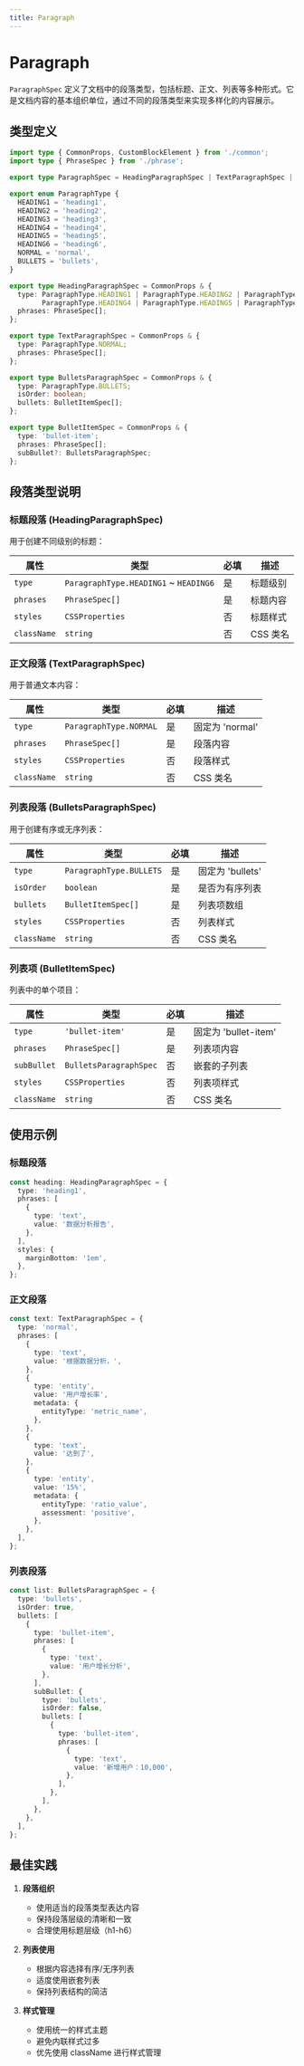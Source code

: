 ```yaml
---
title: Paragraph
---
```


# Paragraph 

`ParagraphSpec` 定义了文档中的段落类型，包括标题、正文、列表等多种形式。它是文档内容的基本组织单位，通过不同的段落类型来实现多样化的内容展示。

## 类型定义

```ts
import type { CommonProps, CustomBlockElement } from './common';
import type { PhraseSpec } from './phrase';

export type ParagraphSpec = HeadingParagraphSpec | TextParagraphSpec | BulletsParagraphSpec | CustomBlockElement;

export enum ParagraphType {
  HEADING1 = 'heading1',
  HEADING2 = 'heading2',
  HEADING3 = 'heading3',
  HEADING4 = 'heading4',
  HEADING5 = 'heading5',
  HEADING6 = 'heading6',
  NORMAL = 'normal',
  BULLETS = 'bullets',
}

export type HeadingParagraphSpec = CommonProps & {
  type: ParagraphType.HEADING1 | ParagraphType.HEADING2 | ParagraphType.HEADING3 |
        ParagraphType.HEADING4 | ParagraphType.HEADING5 | ParagraphType.HEADING6;
  phrases: PhraseSpec[];
};

export type TextParagraphSpec = CommonProps & {
  type: ParagraphType.NORMAL;
  phrases: PhraseSpec[];
};

export type BulletsParagraphSpec = CommonProps & {
  type: ParagraphType.BULLETS;
  isOrder: boolean;
  bullets: BulletItemSpec[];
};

export type BulletItemSpec = CommonProps & {
  type: 'bullet-item';
  phrases: PhraseSpec[];
  subBullet?: BulletsParagraphSpec;
};
```

## 段落类型说明

### 标题段落 (HeadingParagraphSpec)

用于创建不同级别的标题：

| 属性 | 类型 | 必填 | 描述 |
|------|------|------|------|
| `type` | `ParagraphType.HEADING1` ~ `HEADING6` | 是 | 标题级别 |
| `phrases` | `PhraseSpec[]` | 是 | 标题内容 |
| `styles` | `CSSProperties` | 否 | 标题样式 |
| `className` | `string` | 否 | CSS 类名 |

### 正文段落 (TextParagraphSpec)

用于普通文本内容：

| 属性 | 类型 | 必填 | 描述 |
|------|------|------|------|
| `type` | `ParagraphType.NORMAL` | 是 | 固定为 'normal' |
| `phrases` | `PhraseSpec[]` | 是 | 段落内容 |
| `styles` | `CSSProperties` | 否 | 段落样式 |
| `className` | `string` | 否 | CSS 类名 |

### 列表段落 (BulletsParagraphSpec)

用于创建有序或无序列表：

| 属性 | 类型 | 必填 | 描述 |
|------|------|------|------|
| `type` | `ParagraphType.BULLETS` | 是 | 固定为 'bullets' |
| `isOrder` | `boolean` | 是 | 是否为有序列表 |
| `bullets` | `BulletItemSpec[]` | 是 | 列表项数组 |
| `styles` | `CSSProperties` | 否 | 列表样式 |
| `className` | `string` | 否 | CSS 类名 |

### 列表项 (BulletItemSpec)

列表中的单个项目：

| 属性 | 类型 | 必填 | 描述 |
|------|------|------|------|
| `type` | `'bullet-item'` | 是 | 固定为 'bullet-item' |
| `phrases` | `PhraseSpec[]` | 是 | 列表项内容 |
| `subBullet` | `BulletsParagraphSpec` | 否 | 嵌套的子列表 |
| `styles` | `CSSProperties` | 否 | 列表项样式 |
| `className` | `string` | 否 | CSS 类名 |

## 使用示例

### 标题段落

```ts
const heading: HeadingParagraphSpec = {
  type: 'heading1',
  phrases: [
    {
      type: 'text',
      value: '数据分析报告',
    },
  ],
  styles: {
    marginBottom: '1em',
  },
};
```

### 正文段落

```ts
const text: TextParagraphSpec = {
  type: 'normal',
  phrases: [
    {
      type: 'text',
      value: '根据数据分析，',
    },
    {
      type: 'entity',
      value: '用户增长率',
      metadata: {
        entityType: 'metric_name',
      },
    },
    {
      type: 'text',
      value: '达到了',
    },
    {
      type: 'entity',
      value: '15%',
      metadata: {
        entityType: 'ratio_value',
        assessment: 'positive',
      },
    },
  ],
};
```

### 列表段落

```ts
const list: BulletsParagraphSpec = {
  type: 'bullets',
  isOrder: true,
  bullets: [
    {
      type: 'bullet-item',
      phrases: [
        {
          type: 'text',
          value: '用户增长分析',
        },
      ],
      subBullet: {
        type: 'bullets',
        isOrder: false,
        bullets: [
          {
            type: 'bullet-item',
            phrases: [
              {
                type: 'text',
                value: '新增用户：10,000',
              },
            ],
          },
        ],
      },
    },
  ],
};
```

## 最佳实践

1. **段落组织**
   - 使用适当的段落类型表达内容
   - 保持段落层级的清晰和一致
   - 合理使用标题层级（h1-h6）

2. **列表使用**
   - 根据内容选择有序/无序列表
   - 适度使用嵌套列表
   - 保持列表结构的简洁

3. **样式管理**
   - 使用统一的样式主题
   - 避免内联样式过多
   - 优先使用 className 进行样式管理
